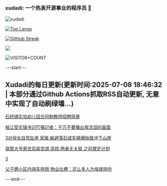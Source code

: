 ### xudadi: 一个热衷开源事业的程序员 👋

![xudadi](https://github-readme-stats-git-masterorgs-github-readme-stats-team.vercel.app/api?username=xudadi)

[![Top Langs](https://github-readme-stats.vercel.app/api/top-langs/?username=xudadi)](https://github.com/anuraghazra/github-readme-stats)

[![GitHub Streak](https://streak-stats.demolab.com?user=xudadi&locale=zh_Hans)](https://git.io/streak-stats)

![](https://raw.githubusercontent.com/xudadi/xudadi/main/assets/github-contribution-grid-snake.svg)

![VISITOR+COUNT](https://komarev.com/ghpvc/?username=xudadi&label=VISITOR+COUNT)


---start---

## Xudadi的每日更新(更新时间:2025-07-08 18:46:32 | 本部分通过Github Actions抓取RSS自动更新, 无意中实现了自动刷绿墙...)

[石桥铺实验幼儿园合同制教师招聘简章](https://www.gongkaoleida.com/article/2497091)

[榕江受灾镇书记叮嘱记者：千万不要播出我流泪的画面](https://m.163.com/news/article/K3SF3D6D00019B3E.html)

[3对母女自驾坠崖 家属:躲避落石或车辆爆胎致冲下山崖](https://m.163.com/news/article/K3S962S10550B6IS.html)

[宿管大爷离世后装空调 高校:两者无关联 之前既定计划](https://m.163.com/news/article/K3S753Q5053469LG.html)

[3](https://m.163.com/touch/news/sub/domestic)

[父子俩小区内骑车摔倒 物业吐槽：这么多人为啥就摔你](https://m.163.com/news/article/K3RT5730053469LG.html)

---end---
